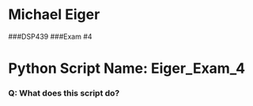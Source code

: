 # Michael Eiger
###DSP439
###Exam #4

# Python Script Name: Eiger_Exam_4

### Q: What does this script do?

